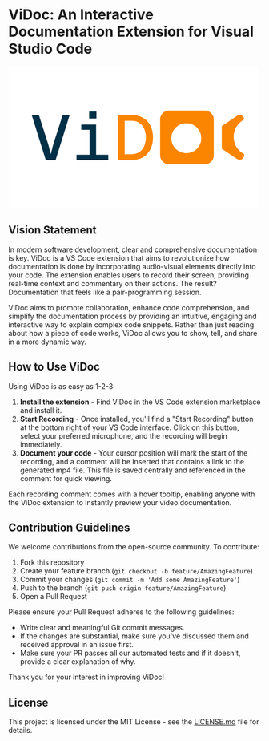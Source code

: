 # ViDoc: An Interactive Documentation Extension for Visual Studio Code

![ViDoc](vidoc.png "ViDoc")

## Vision Statement

In modern software development, clear and comprehensive documentation is key. ViDoc is a VS Code extension that aims to revolutionize how documentation is done by incorporating audio-visual elements directly into your code. The extension enables users to record their screen, providing real-time context and commentary on their actions. The result? Documentation that feels like a pair-programming session.

ViDoc aims to promote collaboration, enhance code comprehension, and simplify the documentation process by providing an intuitive, engaging and interactive way to explain complex code snippets. Rather than just reading about how a piece of code works, ViDoc allows you to show, tell, and share in a more dynamic way.

## How to Use ViDoc

Using ViDoc is as easy as 1-2-3:

1. **Install the extension** - Find ViDoc in the VS Code extension marketplace and install it.
2. **Start Recording** - Once installed, you'll find a "Start Recording" button at the bottom right of your VS Code interface. Click on this button, select your preferred microphone, and the recording will begin immediately.
3. **Document your code** - Your cursor position will mark the start of the recording, and a comment will be inserted that contains a link to the generated mp4 file. This file is saved centrally and referenced in the comment for quick viewing.

Each recording comment comes with a hover tooltip, enabling anyone with the ViDoc extension to instantly preview your video documentation.

## Contribution Guidelines

We welcome contributions from the open-source community. To contribute:

1. Fork this repository
2. Create your feature branch (`git checkout -b feature/AmazingFeature`)
3. Commit your changes (`git commit -m 'Add some AmazingFeature'`)
4. Push to the branch (`git push origin feature/AmazingFeature`)
5. Open a Pull Request

Please ensure your Pull Request adheres to the following guidelines:

- Write clear and meaningful Git commit messages.
- If the changes are substantial, make sure you've discussed them and received approval in an issue first.
- Make sure your PR passes all our automated tests and if it doesn't, provide a clear explanation of why.

Thank you for your interest in improving ViDoc!

## License

This project is licensed under the MIT License - see the [LICENSE.md](LICENSE.md) file for details.
